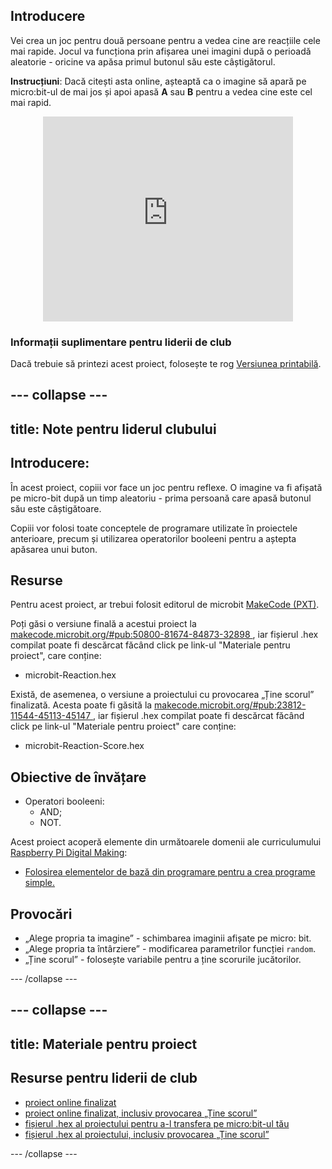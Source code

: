 ## Introducere

Vei crea un joc pentru două persoane pentru a vedea cine are reacțiile cele mai rapide. Jocul va funcționa prin afișarea unei imagini după o perioadă aleatorie - oricine va apăsa primul butonul său este câștigătorul.

**Instrucțiuni**: Dacă citești asta online, așteaptă ca o imagine să apară pe micro:bit-ul de mai jos și apoi apasă **A** sau **B** pentru a vedea cine este cel mai rapid.

<div class="trinket" style="width:400px;margin: 0 auto;">
<div style="position:relative;height:0;padding-bottom:81.97%;overflow:hidden;"><iframe style="position:absolute;top:0;left:0;width:100%;height:100%;" src="https://makecode.microbit.org/---run?id=_RAu6KxHvEXMp" allowfullscreen="allowfullscreen" sandbox="allow-popups allow-scripts allow-same-origin" frameborder="0"></iframe></div>
</div>

### Informații suplimentare pentru liderii de club

Dacă trebuie să printezi acest proiect, folosește te rog [Versiunea printabilă](https://projects.raspberrypi.org/en/projects/reaction/print).

## \--- collapse \---

## title: Note pentru liderul clubului

## Introducere:

În acest proiect, copiii vor face un joc pentru reflexe. O imagine va fi afișată pe micro-bit după un timp aleatoriu - prima persoană care apasă butonul său este câștigătoare.

Copiii vor folosi toate conceptele de programare utilizate în proiectele anterioare, precum și utilizarea operatorilor booleeni pentru a aștepta apăsarea unui buton.

## Resurse

Pentru acest proiect, ar trebui folosit editorul de microbit [MakeCode (PXT)](http://jumpto.cc/pxt-new).

Poți găsi o versiune finală a acestui proiect la [makecode.microbit.org/#pub:50800-81674-84873-32898 ](https://makecode.microbit.org/#pub:50800-81674-84873-32898), iar fișierul .hex compilat poate fi descărcat făcând click pe link-ul "Materiale pentru proiect", care conține:

+ microbit-Reaction.hex

Există, de asemenea, o versiune a proiectului cu provocarea „Ține scorul” finalizată. Acesta poate fi găsită la [makecode.microbit.org/#pub:23812-11544-45113-45147 ](https://makecode.microbit.org/#pub:23812-11544-45113-45147), iar fișierul .hex compilat poate fi descărcat făcând click pe link-ul "Materiale pentru proiect" care conține:

+ microbit-Reaction-Score.hex

## Obiective de învățare

+ Operatori booleeni: 
    + AND;
    + NOT.

Acest proiect acoperă elemente din următoarele domenii ale curriculumului [ Raspberry Pi Digital Making](http://rpf.io/curriculum):

+ [Folosirea elementelor de bază din programare pentru a crea programe simple.](https://www.raspberrypi.org/curriculum/programming/creator)

## Provocări

+ „Alege propria ta imagine” - schimbarea imaginii afișate pe micro: bit.
+ „Alege propria ta întârziere” - modificarea parametrilor funcției `random`.
+ „Ține scorul” - folosește variabile pentru a ține scorurile jucătorilor.

\--- /collapse \---

## \--- collapse \---

## title: Materiale pentru proiect

## Resurse pentru liderii de club

+ [proiect online finalizat](https://makecode.microbit.org/#pub:50800-81674-84873-32898)
+ [proiect online finalizat, inclusiv provocarea „Ține scorul”](https://makecode.microbit.org/#pub:23812-11544-45113-45147)
+ [fișierul .hex al proiectului pentru a-l transfera pe micro:bit-ul tău](resources/microbit-Reaction.hex)
+ [fișierul .hex al proiectului, inclusiv provocarea „Ține scorul”](resources/microbit-Reaction-Score.hex)

\--- /collapse \---